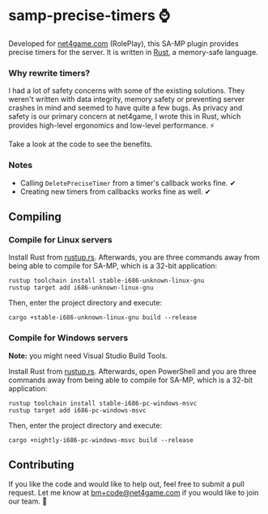 # samp-precise-timers ⌚
Developed for [net4game.com](https://net4game.com) (RolePlay), this SA-MP plugin provides precise timers for the server. It is written in [Rust](https://rust-lang.org), a memory-safe language.

### Why rewrite timers?
I had a lot of safety concerns with some of the existing solutions. They weren't written with data integrity, memory safety or preventing server crashes in mind and seemed to have quite a few bugs. As privacy and safety is our primary concern at net4game, I wrote this in Rust, which provides high-level ergonomics and low-level performance. ⚡

Take a look at the code to see the benefits.

### Notes
* Calling `DeletePreciseTimer` from a timer's callback works fine. ✔
* Creating new timers from callbacks works fine as well. ✔


## Compiling
### Compile for Linux servers
Install Rust from [rustup.rs](https://rustup.rs). Afterwards, you are three commands away from being able to compile for SA-MP, which is a 32-bit application:
```
rustup toolchain install stable-i686-unknown-linux-gnu
rustup target add i686-unknown-linux-gnu
```
Then, enter the project directory and execute:
```
cargo +stable-i686-unknown-linux-gnu build --release
```
### Compile for Windows servers
**Note:** you might need Visual Studio Build Tools.

Install Rust from [rustup.rs](https://rustup.rs). Afterwards, open PowerShell and you are three commands away from being able to compile for SA-MP, which is a 32-bit application:
```
rustup toolchain install stable-i686-pc-windows-msvc
rustup target add i686-pc-windows-msvc
```
Then, enter the project directory and execute:
```
cargo +nightly-i686-pc-windows-msvc build --release
```
## Contributing
If you like the code and would like to help out, feel free to submit a pull request. Let me know at bm+code@net4game.com if you would like to join our team. 👋